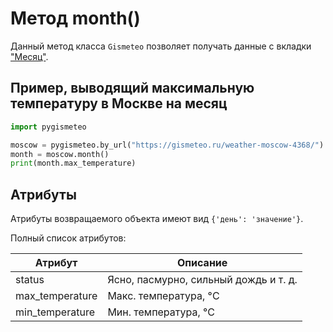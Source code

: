 # Метод month()

Данный метод класса `Gismeteo` позволяет получать данные с вкладки ["Месяц"](https://gismeteo.ru/weather-moscow-4368/month/).

## Пример, выводящий максимальную температуру в Москве на месяц

```python
import pygismeteo

moscow = pygismeteo.by_url("https://gismeteo.ru/weather-moscow-4368/")
month = moscow.month()
print(month.max_temperature)
```

## Атрибуты

Атрибуты возвращаемого объекта имеют вид `{'день': 'значение'}`.

Полный список атрибутов:

| Атрибут         | Описание                              |
| --------------- | ------------------------------------- |
| status          | Ясно, пасмурно, сильный дождь и т. д. |
| max_temperature | Макс. температура, °C                 |
| min_temperature | Мин. температура, °C                  |
